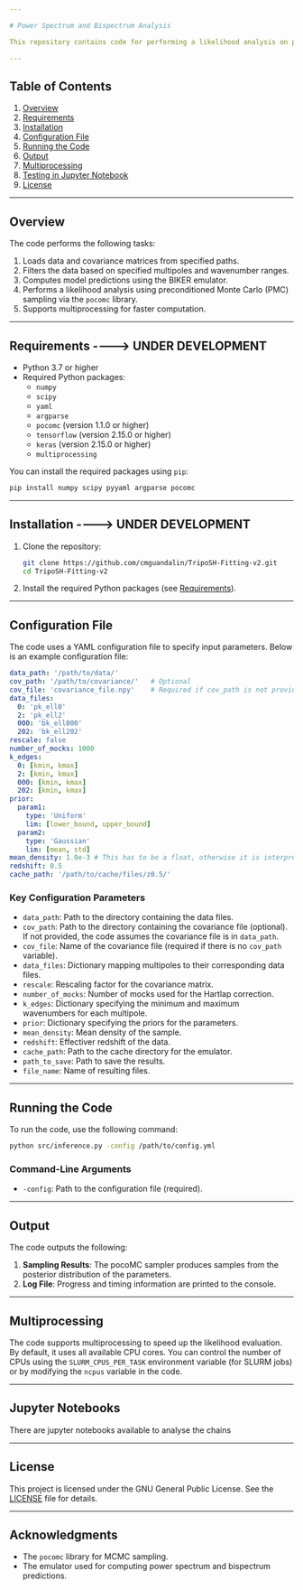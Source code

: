 ```yaml
---

# Power Spectrum and Bispectrum Analysis

This repository contains code for performing a likelihood analysis on power spectrum (`Pk`) and bispectrum (`Bk`) data using the emulator BIKER. The code is designed to work with `yml` configuration files, allowing for flexible and reproducible analysis.

---
```


## Table of Contents

1. [Overview](#overview)
2. [Requirements](#requirements)
3. [Installation](#installation)
4. [Configuration File](#configuration-file)
5. [Running the Code](#running-the-code)
6. [Output](#output)
7. [Multiprocessing](#multiprocessing)
8. [Testing in Jupyter Notebook](#testing-in-jupyter-notebook)
9. [License](#license)

---

## Overview

The code performs the following tasks:
1. Loads data and covariance matrices from specified paths.
2. Filters the data based on specified multipoles and wavenumber ranges.
3. Computes model predictions using the BIKER emulator.
4. Performs a likelihood analysis using preconditioned Monte Carlo (PMC) sampling via the `pocomc` library.
5. Supports multiprocessing for faster computation.

---

## Requirements ----> UNDER DEVELOPMENT

- Python 3.7 or higher
- Required Python packages:
  - `numpy`
  - `scipy`
  - `yaml`
  - `argparse`
  - `pocomc` (version 1.1.0 or higher)
  - `tensorflow` (version 2.15.0 or higher)
  - `keras` (version 2.15.0 or higher)
  - `multiprocessing`

You can install the required packages using `pip`:

```bash
pip install numpy scipy pyyaml argparse pocomc
```

---

## Installation ----> UNDER DEVELOPMENT

1. Clone the repository:

   ```bash
   git clone https://github.com/cmguandalin/TripoSH-Fitting-v2.git
   cd TripoSH-Fitting-v2
   ```

2. Install the required Python packages (see [Requirements](#requirements)).

---

## Configuration File

The code uses a YAML configuration file to specify input parameters. Below is an example configuration file:

```yaml
data_path: '/path/to/data/'
cov_path: '/path/to/covariance/'   # Optional
cov_file: 'covariance_file.npy'    # Required if cov_path is not provided
data_files:
  0: 'pk_ell0'
  2: 'pk_ell2'
  000: 'bk_ell000'
  202: 'bk_ell202'
rescale: false
number_of_mocks: 1000
k_edges:
  0: [kmin, kmax]
  2: [kmin, kmax]
  000: [kmin, kmax]
  202: [kmin, kmax]
prior:
  param1:
    type: 'Uniform'
    lim: [lower_bound, upper_bound]
  param2:
    type: 'Gaussian'
    lim: [mean, std]
mean_density: 1.0e-3 # This has to be a float, otherwise it is interpreted as a string.
redshift: 0.5
cache_path: '/path/to/cache/files/z0.5/'
```

### Key Configuration Parameters

- `data_path`: Path to the directory containing the data files.
- `cov_path`: Path to the directory containing the covariance file (optional). If not provided, the code assumes the covariance file is in `data_path`.
- `cov_file`: Name of the covariance file (required if there is no `cov_path` variable).
- `data_files`: Dictionary mapping multipoles to their corresponding data files.
- `rescale`: Rescaling factor for the covariance matrix.
- `number_of_mocks`: Number of mocks used for the Hartlap correction.
- `k_edges`: Dictionary specifying the minimum and maximum wavenumbers for each multipole.
- `prior`: Dictionary specifying the priors for the parameters.
- `mean_density`: Mean density of the sample.
- `redshift`: Effectiver redshift of the data.
- `cache_path`: Path to the cache directory for the emulator.
- `path_to_save`: Path to save the results.
- `file_name`: Name of resulting files.

---

## Running the Code

To run the code, use the following command:

```bash
python src/inference.py -config /path/to/config.yml
```

### Command-Line Arguments

- `-config`: Path to the configuration file (required).

---

## Output

The code outputs the following:
1. **Sampling Results**: The pocoMC sampler produces samples from the posterior distribution of the parameters.
2. **Log File**: Progress and timing information are printed to the console.

---

## Multiprocessing

The code supports multiprocessing to speed up the likelihood evaluation. By default, it uses all available CPU cores. You can control the number of CPUs using the `SLURM_CPUS_PER_TASK` environment variable (for SLURM jobs) or by modifying the `ncpus` variable in the code.

---

## Jupyter Notebooks

There are jupyter notebooks available to analyse the chains

---

## License

This project is licensed under the GNU General Public License. See the [LICENSE](LICENSE) file for details.

---

## Acknowledgments

- The `pocomc` library for MCMC sampling.
- The emulator used for computing power spectrum and bispectrum predictions.

